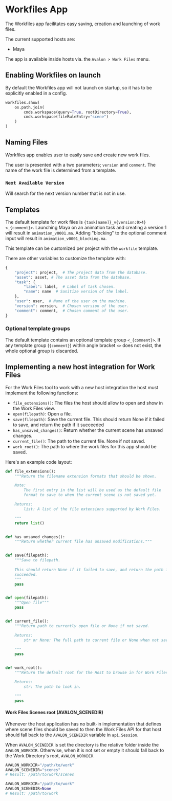 # Workfiles App

The Workfiles app facilitates easy saving, creation and launching of work files.

The current supported hosts are:

- Maya

The app is available inside hosts via. the ```Avalon > Work Files``` menu.

## Enabling Workfiles on launch

By default the Workfiles app will not launch on startup, so it has to be explicitly enabled in a config.

```python
workfiles.show(
    os.path.join(
        cmds.workspace(query=True, rootDirectory=True),
        cmds.workspace(fileRuleEntry="scene")
    )
)
```

## Naming Files

Workfiles app enables user to easily save and create new work files.

The user is presented with a two parameters; ```version``` and ```comment```. The name of the work file is determined from a template.

### ```Next Available Version```

Will search for the next version number that is not in use.

## Templates

The default template for work files is ```{task[name]}_v{version:0>4}<_{comment}>```. Launching Maya on an animation task and creating a version 1 will result in ```animation_v0001.ma```. Adding "blocking" to the optional comment input will result in ```animation_v0001_blocking.ma```.

This template can be customized per project with the ```workfile``` template.

There are other variables to customize the template with:

```python
{
    "project": project,  # The project data from the database.
    "asset": asset, # The asset data from the database.
    "task": {
        "label": label,  # Label of task chosen.
        "name": name  # Sanitize version of the label.
    },
    "user": user,  # Name of the user on the machine.
    "version": version,  # Chosen version of the user.
    "comment": comment,  # Chosen comment of the user.
}
```

### Optional template groups

The default template contains an optional template group ```<_{comment}>```. If any template group (```{comment}```) within angle bracket ```<>``` does not exist, the whole optional group is discarded.


## Implementing a new host integration for Work Files

For the Work Files tool to work with a new host integration the host must
implement the following functions:

- `file_extensions()`: The files the host should allow to open and show in the Work Files view.
- `open(filepath)`: Open a file.
- `save(filepath)`: Save the current file. This should return None if it failed to save, and return the path if it succeeded
- `has_unsaved_changes()`: Return whether the current scene has unsaved changes.
- `current_file()`: The path to the current file. None if not saved.
- `work_root()`: The path to where the work files for this app should be saved.

Here's an example code layout:

```python
def file_extensions():
    """Return the filename extension formats that should be shown.

    Note:
        The first entry in the list will be used as the default file
        format to save to when the current scene is not saved yet.

    Returns:
        list: A list of the file extensions supported by Work Files.

    """
    return list()


def has_unsaved_changes():
    """Return whether current file has unsaved modifications."""


def save(filepath):
    """Save to filepath.
    
    This should return None if it failed to save, and return the path if it 
    succeeded.
    """
    pass


def open(filepath):
    """Open file"""
    pass


def current_file():
    """Return path to currently open file or None if not saved.

    Returns:
        str or None: The full path to current file or None when not saved.

    """
    pass


def work_root():
    """Return the default root for the Host to browse in for Work Files

    Returns:
        str: The path to look in.

    """
    pass
```

#### Work Files Scenes root (AVALON_SCENEDIR)

Whenever the host application has no built-in implementation that defines
where scene files should be saved to then the Work Files API for that host
should fall back to the `AVALON_SCENEDIR` variable in `api.Session`.

When `AVALON_SCENEDIR` is set the  directory is the relative folder inside the 
`AVALON_WORKDIR`. Otherwise, when it is not set or empty it should fall back
to the Work Directory's root, `AVALON_WORKDIR` 

```python
AVALON_WORKDIR="/path/to/work"
AVALON_SCENEDIR="scenes"
# Result: /path/to/work/scenes

AVALON_WORKDIR="/path/to/work"
AVALON_SCENEDIR=None
# Result: /path/to/work
```